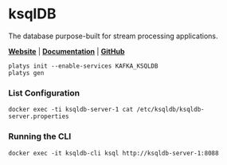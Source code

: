 # ksqlDB

The database purpose-built for stream processing applications. 

**[Website](https://ksqldb.io/)** | **[Documentation](https://ksqldb.io/quickstart.html)** | **[GitHub](https://github.com/confluentinc/ksql)**

```
platys init --enable-services KAFKA_KSQLDB
platys gen
```

### List Configuration

```
docker exec -ti ksqldb-server-1 cat /etc/ksqldb/ksqldb-server.properties
```

### Running the CLI

```
docker exec -it ksqldb-cli ksql http://ksqldb-server-1:8088
```
